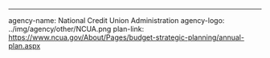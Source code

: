 ---
agency-name: National Credit Union Administration
agency-logo: ../img/agency/other/NCUA.png
plan-link: https://www.ncua.gov/About/Pages/budget-strategic-planning/annual-plan.aspx

